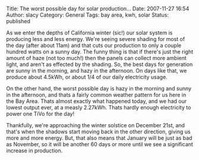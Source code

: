 Title: The worst possible day for solar production...
Date: 2007-11-27 16:54
Author: slacy
Category: General
Tags: bay area, kwh, solar
Status: published

As we enter the depths of California winter (sic!) our solar system is
producing less and less energy. We're seeing severe shading for most of
the day (after about 11am) and that cuts our production to only a couple
hundred watts on a sunny day. The funny thing is that if there's just
the right amount of haze (not too much!) then the panels can collect
more ambient light, and aren't as effected by the shading. So, the best
days for generation are sunny in the morning, and hazy in the afternoon.
On days like that, we produce about 4.5kWh, or about 1/4 of our daily
electricity usage.

On the other hand, the worst possible day is hazy in the morning and
sunny in the afternoon, and thats a fairly common weather pattern for us
here in the Bay Area. Thats almost exactly what happened today, and we
had our lowest output ever, at a measly 2.27kWh. Thats hardly enough
electricity to power one TiVo for the day!

Thankfully, we're approaching the winter solstice on December 21st, and
that's when the shadows start moving back in the other direction, giving
us more and more energy. But, that also means that January will be just
as bad as November, so it will be another 60 days or more until we see a
significant increase in production.
